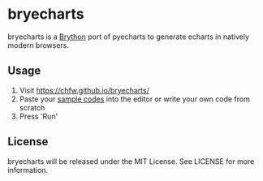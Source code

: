 # bryecharts

bryecharts is a [Brython](https://github.com/brython-dev/brython) port of pyecharts to generate echarts in natively modern browsers.

## Usage

1. Visit https://chfw.github.io/bryecharts/
1. Paste your [sample codes](https://github.com/chenjiandongx/pyecharts/blob/master/docs/zh-cn/documentation.md) into the editor or write your own code from scratch
1. Press 'Run'

## License

bryecharts will be released under the MIT License. See LICENSE for more information.

